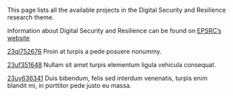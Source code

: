 This page lists all the available projects in the Digital Security and Resilience research theme.

Information about Digital Security and Resilience can be found on [EPSRC’s website](undefined)

[23ql752676](/cataloguetest/projects/23ql752676.md) Proin at turpis a pede posuere nonummy.

[23uf351648](/cataloguetest/projects/23uf351648.md) Nullam sit amet turpis elementum ligula vehicula consequat.

[23uy636341](/cataloguetest/projects/23uy636341.md) Duis bibendum, felis sed interdum venenatis, turpis enim blandit mi, in porttitor pede justo eu massa.
